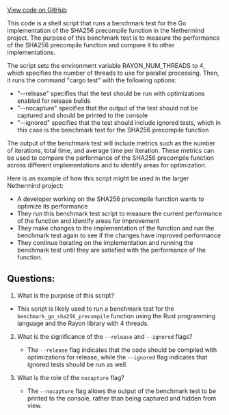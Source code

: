 [View code on GitHub](https://github.com/NethermindEth/nethermind/src/bench_precompiles/run_sha256_go.sh)

This code is a shell script that runs a benchmark test for the Go implementation of the SHA256 precompile function in the Nethermind project. The purpose of this benchmark test is to measure the performance of the SHA256 precompile function and compare it to other implementations. 

The script sets the environment variable RAYON_NUM_THREADS to 4, which specifies the number of threads to use for parallel processing. Then, it runs the command "cargo test" with the following options: 
- "--release" specifies that the test should be run with optimizations enabled for release builds
- "--nocapture" specifies that the output of the test should not be captured and should be printed to the console
- "--ignored" specifies that the test should include ignored tests, which in this case is the benchmark test for the SHA256 precompile function

The output of the benchmark test will include metrics such as the number of iterations, total time, and average time per iteration. These metrics can be used to compare the performance of the SHA256 precompile function across different implementations and to identify areas for optimization.

Here is an example of how this script might be used in the larger Nethermind project: 
- A developer working on the SHA256 precompile function wants to optimize its performance
- They run this benchmark test script to measure the current performance of the function and identify areas for improvement
- They make changes to the implementation of the function and run the benchmark test again to see if the changes have improved performance
- They continue iterating on the implementation and running the benchmark test until they are satisfied with the performance of the function.
## Questions: 
 1. What is the purpose of this script?
   - This script is likely used to run a benchmark test for the `benchmark_go_sha256_precompile` function using the Rust programming language and the Rayon library with 4 threads.

2. What is the significance of the `--release` and `--ignored` flags?
   - The `--release` flag indicates that the code should be compiled with optimizations for release, while the `--ignored` flag indicates that ignored tests should be run as well.

3. What is the role of the `nocapture` flag?
   - The `--nocapture` flag allows the output of the benchmark test to be printed to the console, rather than being captured and hidden from view.